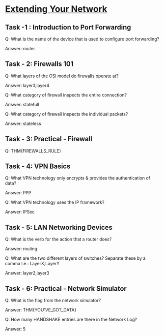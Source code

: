 # [Extending Your Network](https://tryhackme.com/r/room/extendingyournetwork)

## Task -1 : Introduction to Port Forwarding

Q: What is the name of the device that is used to configure port forwarding?

Answer: router

## Task - 2: Firewalls 101

Q: What layers of the OSI model do firewalls operate at?

Answer: layer3,layer4

Q: What category of firewall inspects the entire connection?

Answer: statefull

Q: What category of firewall inspects the individual packets?

Answer: stateless

## Task - 3: Practical - Firewall

Q: THM{FIREWALLS_RULE}

## Task - 4: VPN Basics

Q: What VPN technology only encrypts & provides the authentication of data?

Answer: PPP

Q: What VPN technology uses the IP framework?

Answer: IPSec

## Task - 5: LAN Networking Devices

Q: What is the verb for the action that a router does?

Answer: routing

Q: What are the two different layers of switches? Separate these by a comma I.e.: LayerX,LayerY

Answer: layer2,layer3

## Task - 6: Practical - Network Simulator

Q: What is the flag from the network simulator?

Answer: THM{YOU'VE_GOT_DATA}

Q: How many HANDSHAKE entries are there in the Network Log?

Answer: 5 
